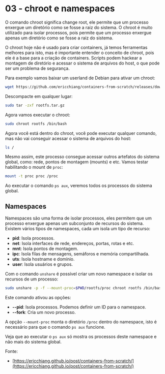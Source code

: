 # 03 - chroot e namespaces

O comando chroot significa change root, ele permite que um processo enxergue um diretório como se fosse a raiz do sistema. O chroot é muito utilizado para isolar processos, pois permite que um processo enxergue apenas um diretório como se fosse a raiz do sistema.

O chroot hoje não é usado para criar containers, já temos ferramentas melhores para isto, mas é importante entender o conceito de chroot, pois ele é a base para a criação de containers. Scripts podem hackear a montagem de diretório e acessar o sistema de arquivos do host, o que pode ser um problema de segurança.

Para exemplo vamos baixar um userland de Debian para ativar um chroot:

```bash
wget https://github.com/ericchiang/containers-from-scratch/releases/download/v0.1.0/rootfs.tar.gz
```

Descompacte em qualquer lugar:

```bash
sudo tar -zxf rootfs.tar.gz
```

Agora vamos executar o chroot:

```bash
sudo chroot rootfs /bin/bash
```

Agora você está dentro do chroot, você pode executar qualquer comando, mas não vai conseguir acessar o sistema de arquivos do host:

```bash
ls /
```

Mesmo assim, este processo consegue acessar outros artefatos do sistema global, como: rede, pontos de montagem (mounts) e etc. Vamos testar habilitando o mount de `proc`:

```bash
mount -t proc proc /proc
```

Ao executar o comando `ps aux`, veremos todos os processos do sistema global.

## Namespaces

Namespaces são uma forma de isolar processos, eles permitem que um processo enxergue apenas um subconjunto de recursos do sistema. Existem vários tipos de namespaces, cada um isola um tipo de recurso:

- **pid**: Isola processos.
- **net**: Isola interfaces de rede, endereços, portas, rotas e etc.
- **mnt**: Isola pontos de montagem.
- **ipc**: Isola filas de mensagens, semáforos e memória compartilhada.
- **uts**: Isola hostname e domínio.
- **user**: Isola usuários e grupos.

Com o comando `unshare` é possível criar um novo namespace e isolar os recursos de um processo:

```bash
sudo unshare -p -f --mount-proc=$PWD/rootfs/proc chroot rootfs /bin/bash
```

Este comando ativou as opções:

- **--pid**: Isola processos. Podemos definir um ID para o namespace.
- **--fork**: Cria um novo processo.

A opção `--mount-proc` monta o diretório `/proc` dentro do namespace, isto é necessário para que o comando `ps aux` funcione.

Veja que ao executar o `ps aux` só mostra os processos deste namespace e não mais do sistema global.


Fonte:

- [https://ericchiang.github.io/post/containers-from-scratch/](https://ericchiang.github.io/post/containers-from-scratch/)